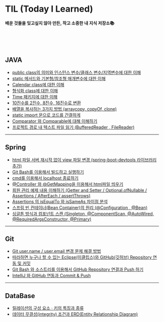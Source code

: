 # TIL (Today I Learned)

**배운 것들을 잊고싶지 않아 만든, 작고 소중한 내 지식 저장소📚**

<br>
<br>
<br>

## JAVA

* [public class의 의미와 인스턴스 변수/클래스 변수/지역변수에 대한 이해](https://yinq.tistory.com/49?category=1078204)
* [static 메서드와 기본형/참조형 매개변수에 대한 이해](https://yinq.tistory.com/51?category=1078204)
* [Calendar class에 대한 이해](https://yinq.tistory.com/52?category=1078204)
* [형식화 class에 대한 이해](https://yinq.tistory.com/53?category=1078204)
* [Time 패키지에 대한 이해](https://yinq.tistory.com/55?category=1078204)
* [10진수를 2진수, 8진수, 16진수로 변환](https://yinq.tistory.com/66?category=1078204)
* [배열을 복사하는 3가지 방법 (arraycopy, copyOf, clone)](https://yinq.tistory.com/67?category=1078204)
* [static import 문으로 코드를 간결하게](https://yinq.tistory.com/71?category=1078204)
* [Comparator 와 Comparable에 대해 이해하기](https://yinq.tistory.com/104?category=1078204)
* [프로젝트 경로 내 텍스트 파일 읽기 (BufferedReader , FileReader)](https://yinq.tistory.com/117)

---
## Spring
* [html 파일 서버 재시작 없이 view 파일 변경 (spring-boot-devtools 라이브러리 추가)](https://yinq.tistory.com/75?category=1082315)
* [Git Bash를 이용해서 빌드하고 실행하기](https://yinq.tistory.com/76?category=1082315)
* [cmd를 이용해서 localhost 종료하기](https://yinq.tistory.com/77?category=1082315)
* [@Controller 와 @GetMapping을 이용해서 html파일 띄우기](https://yinq.tistory.com/80?category=1082315)
* [회원 관리 예제 내용 이해하기 (Getter and Setter / Optional.ofNullable / Assertions / AfterEach / assertThrows)](https://yinq.tistory.com/87?category=1082315)
* [Assertions 의 isEqualTo 와 isSameAs 차이점 분석](https://yinq.tistory.com/119)
* [스프링 빈 컨테이너(Bean Container)의 원리 (@Configuration , @Bean)](https://yinq.tistory.com/124)
* [싱글톤 방식과 컴포넌트 스캔 (Singleton, @ComponentScan, @AutoWired, @RequiredArgsConstructor, @Primary)](https://yinq.tistory.com/139)

---
## Git
* [Git user.name / user.email 변경 문제 해결 방법](https://yinq.tistory.com/29?category=1075477)
* [따라하면 누구나 할 수 있는 Eclipse(이클립스)와 GitHub(깃허브) Repository 연동 및 커밋](https://yinq.tistory.com/47?category=1075477)
* [Git Bash 와 소스트리를 이용해서 GitHub Repository 연결과 Push 하기](https://yinq.tistory.com/112?category=1075477)
* [IntelliJ 와 GitHub 연동과 Commit & Push](https://yinq.tistory.com/115?category=1075477)

---
## DataBase
* [릴레이션의 구성 요소 · 키의 특징과 종류](https://yinq.tistory.com/107?category=1087791)
* [데이터 무결성(integrity) 조건과 ERD(Entity Relationship Diagram)](https://yinq.tistory.com/111?category=1087791)